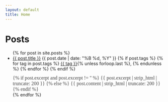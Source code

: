 ```yaml
---
layout: default
title: Home
---
```


<!-- container removed, handled by layout -->
  <h1 class="main-title">Posts</h1>
  <ul class="post-list">
    {% for post in site.posts %}
      <li>
        <a href="{{ post.url }}">{{ post.title }}</a>
        <span class="post-meta">{{ post.date | date: "%B %d, %Y" }}</span>
        {% if post.tags %}
          <span class="post-tags">
            {% for tag in post.tags %}
              <a href="/tags/#{{ tag | slugify }}" class="tag">{{ tag }}</a>{% unless forloop.last %}, {% endunless %}
            {% endfor %}
          </span>
        {% endif %}
        <div class="post-card-excerpt" style="margin-top:0.7em; font-size:1.13em; color:#444; font-family:'Georgia',serif;">
          {% if post.excerpt and post.excerpt != '' %}
            {{ post.excerpt | strip_html | truncate: 200 }}
          {% else %}
            {{ post.content | strip_html | truncate: 200 }}
          {% endif %}
        </div>
      </li>
    {% endfor %}
  </ul>
<!-- container removed, handled by layout -->